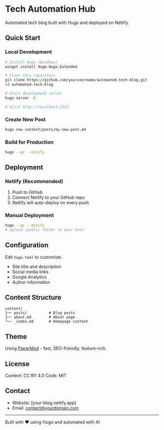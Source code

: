 # Tech Automation Hub

Automated tech blog built with Hugo and deployed on Netlify.

## Quick Start

### Local Development

```bash
# Install Hugo (Windows)
winget install Hugo.Hugo.Extended

# Clone this repository
git clone https://github.com/yourusername/automated-tech-blog.git
cd automated-tech-blog

# Start development server
hugo server -D

# Visit http://localhost:1313
```

### Create New Post

```bash
hugo new content/posts/my-new-post.md
```

### Build for Production

```bash
hugo --gc --minify
```

## Deployment

### Netlify (Recommended)

1. Push to GitHub
2. Connect Netlify to your GitHub repo
3. Netlify will auto-deploy on every push

### Manual Deployment

```bash
hugo --gc --minify
# Upload /public folder to your host
```

## Configuration

Edit `hugo.toml` to customize:
- Site title and description
- Social media links
- Google Analytics
- Author information

## Content Structure

```
content/
├── posts/          # Blog posts
├── about.md        # About page
└── _index.md       # Homepage content
```

## Theme

Using [PaperMod](https://github.com/adityatelange/hugo-PaperMod) - fast, SEO-friendly, feature-rich.

## License

Content: CC BY 4.0
Code: MIT

## Contact

- Website: [your-blog.netlify.app]
- Email: contact@yourdomain.com

---

Built with ❤️ using Hugo and automated with AI
